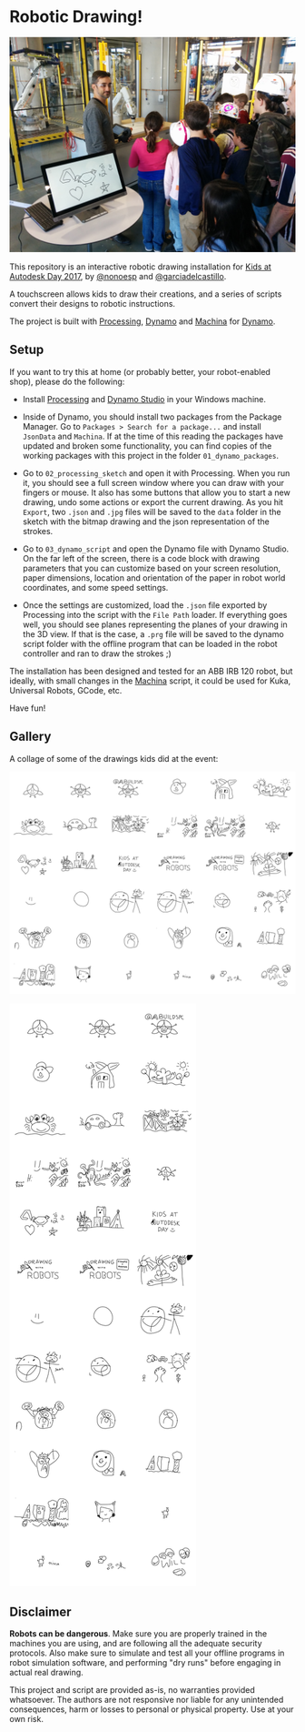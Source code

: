 # Robotic Drawing!
![](https://github.com/garciadelcastillo/robot-drawing/blob/master/00_docs/banner.jpg)

This repository is an interactive robotic drawing installation for [Kids at Autodesk Day 2017](https://photos.google.com/share/AF1QipNmiNZb0ONTltFPZ2k-U9t5vJetCAaGuFqNOfMEcbKtAdXJZHJB0w53q9Yt25U1Uw?key=NkREd2hleGI4QXhNdkRRN1FhLVlVdXJSeUdDVlNR), by [@nonoesp](https://github.com/nonoesp) and [@garciadelcastillo](https://github.com/garciadelcastillo). 

A touchscreen allows kids to draw their creations, and a series of scripts convert their designs to robotic instructions.

The project is built with [Processing](https://processing.org/), [Dynamo](http://dynamobim.org/) and [Machina](https://github.com/garciadelcastillo/Machina) for [Dynamo](https://github.com/garciadelcastillo/Machina-Dynamo).

## Setup

If you want to try this at home (or probably better, your robot-enabled shop), please do the following:

- Install [Processing](https://processing.org/) and [Dynamo Studio](http://dynamobim.org/) in your Windows machine. 

- Inside of Dynamo, you should install two packages from the Package Manager. Go to `Packages > Search for a package...` and install `JsonData` and `Machina`. If at the time of this reading the packages have updated and broken some functionality, you can find copies of the working packages with this project in the folder `01_dynamo_packages`.

- Go to `02_processing_sketch` and open it with Processing. When you run it, you should see a full screen window where you can draw with your fingers or mouse. It also has some buttons that allow you to start a new drawing, undo some actions or export the current drawing. As you hit `Export`, two `.json` and `.jpg` files will be saved to the `data` folder in the sketch with the bitmap drawing and the json representation of the strokes. 

- Go to `03_dynamo_script` and open the Dynamo file with Dynamo Studio. On the far left of the screen, there is a code block with drawing parameters that you can customize based on your screen resolution, paper dimensions, location and orientation of the paper in robot world coordinates, and some speed settings.

- Once the settings are customized, load the `.json` file exported by Processing into the script with the `File Path` loader. If everything goes well, you should see planes representing the planes of your drawing in the 3D view. If that is the case, a `.prg` file will be saved to the dynamo script folder with the offline program that can be loaded in the robot controller and ran to draw the strokes ;)

The installation has been designed and tested for an ABB IRB 120 robot, but ideally, with small changes in the [Machina](https://github.com/garciadelcastillo/Machina) script, it could be used for Kuka, Universal Robots, GCode, etc.

Have fun!

## Gallery

A collage of some of the drawings kids did at the event:

![](https://github.com/garciadelcastillo/robot-drawing/blob/master/00_docs/montage_6x6.jpg)

![](https://github.com/garciadelcastillo/robot-drawing/blob/master/00_docs/montage_3x13.jpg)


## Disclaimer

**Robots can be dangerous**. Make sure you are properly trained in the machines you are using, and are following all the adequate security protocols. Also make sure to simulate and test all your offline programs in robot simulation software, and performing "dry runs" before engaging in actual real drawing. 

This project and script are provided as-is, no warranties provided whatsoever. The authors are not responsive nor liable for any unintended consequences, harm or losses to personal or physical property. Use at your own risk.